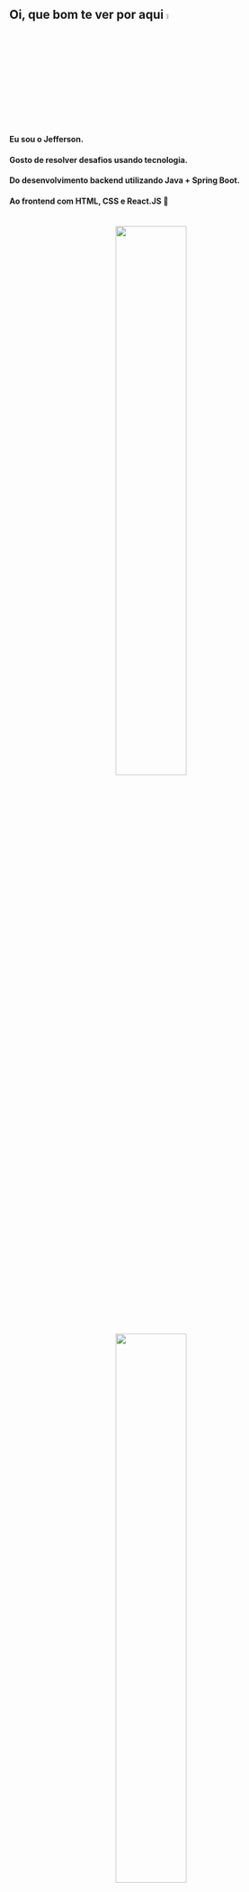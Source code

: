 ## Oi, que bom te ver por aqui <img src="https://media.giphy.com/media/hvRJCLFzcasrR4ia7z/giphy.gif" width="5%"/><br>

#### Eu sou o <strong>Jefferson</strong>.<br>
#### Gosto de resolver desafios usando tecnologia.
#### Do desenvolvimento backend utilizando <strong>Java + Spring Boot</strong>.
#### Ao frontend com <strong>HTML, CSS e React.JS</strong> 💙 
<br/>
<div align="center" style="margin-bottom:500px">
    <img width=50% heigth=30 align="center" src="https://github-readme-stats.vercel.app/api?username=caelest1s&show_icons=true&theme=ambient_gradient" />
    <br/><br/>
    <img width=50% align="center" src="https://github-readme-stats.vercel.app/api/top-langs?username=caelest1s&layout=compact&langs_count=8&card_width=320&theme=outrun" />
    <br/><br/>
    <img width=50% heigth=50% align="center" src="https://github-readme-streak-stats.herokuapp.com?user=caelest1s&mode=weekly&theme=ambient_gradient" />
</div>

##

## My Skills

#### Main Stack:
![Java](https://img.shields.io/badge/Java-ED8B00?style=for-the-badge&logo=openjdk&logoColor=white)&nbsp;
![SpringBoot](https://img.shields.io/badge/Spring_Boot-F2F4F9?style=for-the-badge&logo=spring-boot)&nbsp;
![Hibernate](https://img.shields.io/badge/Hibernate-59666C?style=for-the-badge&logo=Hibernate&logoColor=white)&nbsp;
![HTML](https://img.shields.io/badge/HTML5-E34F26?style=for-the-badge&logo=html5&logoColor=white)&nbsp;
![CSS](https://img.shields.io/badge/CSS3-1572B6?style=for-the-badge&logo=css3&logoColor=white)&nbsp;
![Git](https://img.shields.io/badge/GIT-E44C30?style=for-the-badge&logo=git&logoColor=white)&nbsp;

<img src="https://raw.githubusercontent.com/MicaelliMedeiros/micaellimedeiros/master/image/computer-illustration.png" min-width="400px" max-width="400px" width="400px" align="right" alt="Computador iuriCode">

#### Databases:

![Postgresql](https://img.shields.io/badge/PostgreSQL-316192?style=for-the-badge&logo=postgresql&logoColor=white)&nbsp;

#### Studying in this moment:

![React.js](https://img.shields.io/badge/React-20232A?style=for-the-badge&logo=react&logoColor=61DAFB)&nbsp;
![Typescript](https://img.shields.io/badge/TypeScript-007ACC?style=for-the-badge&logo=typescript&logoColor=white)&nbsp;
![JavaScript](https://img.shields.io/badge/JavaScript-F7DF1E?style=for-the-badge&logo=javascript&logoColor=black)&nbsp;

#### Workstation Tools:

![VScode](https://img.shields.io/badge/vscode-4285F4?style=for-the-badge&logo=vscode&logoColor=white)&nbsp;
<!-- Comments
    ![Windows](https://img.shields.io/badge/Windows-0078D6?style=for-the-badge&logo=windows&logoColor=white)&nbsp;
    ![Bootstrap](https://img.shields.io/badge/Bootstrap-563D7C?style=for-the-badge&logo=bootstrap&logoColor=white)
    (saltar linha) &nbsp; 
-->

### Repository

<a href="https://github.com/Caelest1s?tab=repositories" target="_blank">
    <img src="https://img.shields.io/badge/GitHub-100000?style=for-the-badge&logo=github&logoColor=white"  target="_blank"></a> 
</div>&nbsp;&nbsp;
<br>

## Contacts:

<div> 
    <a href="https://www.linkedin.com/in/caelestis/" target="_blank">
        <img src="https://img.shields.io/badge/-LinkedIn-%230077B5?style=for-the-badge&logo=linkedin&logoColor=white"  target="_blank">
    </a> 
    <a href = "mailto:jefferson.crn@gmail.com">
        <img src="https://img.shields.io/badge/-Gmail-%23333?style=for-the-badge&logo=gmail&logoColor=white" target="_blank">
    </a>
    <a href="https://www.instagram.com/jeffersoncaelestis/" target="_blank">
        <img src="https://img.shields.io/badge/-Instagram-%23E4405F?style=for-the-badge&logo=instagram&logoColor=white">
    </a>
</div>
  
<img width=100% src="https://capsule-render.vercel.app/api?type=waving&color=8F0D87&height=120&section=footer"/>
